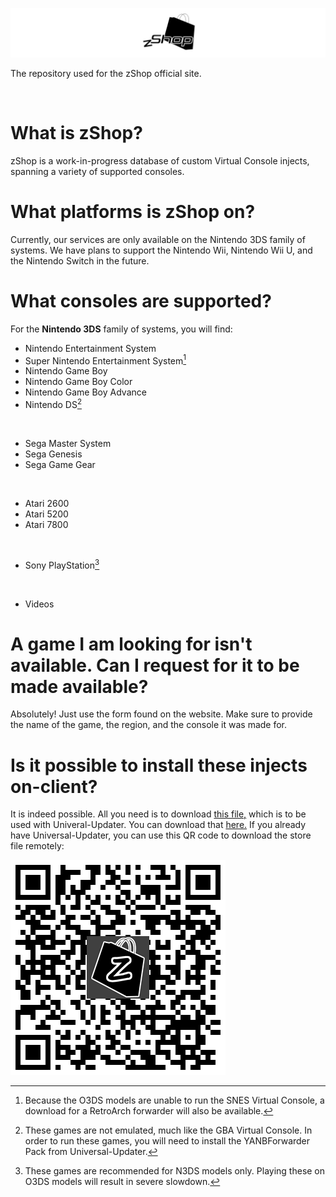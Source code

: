 ![logo](https://github.com/zshop-ctr/zshop-ctr.github.io/blob/main/img/logo-git-lowres.png?raw=true)

The repository used for the zShop official site.

</br>

# What is zShop?
zShop is a work-in-progress database of custom Virtual Console injects, spanning a variety of supported consoles.

# What platforms is zShop on?
Currently, our services are only available on the Nintendo 3DS family of systems. We have plans to support the Nintendo Wii, Nintendo Wii U, and the Nintendo Switch in the future.

# What consoles are supported?
For the **Nintendo 3DS** family of systems, you will find:
* Nintendo Entertainment System
* Super Nintendo Entertainment System[^1]
* Nintendo Game Boy
* Nintendo Game Boy Color
* Nintendo Game Boy Advance
* Nintendo DS[^2]

</br>

* Sega Master System
* Sega Genesis
* Sega Game Gear

</br>

* Atari 2600
* Atari 5200
* Atari 7800

</br>

* Sony PlayStation[^3]

</br>

* Videos


# A game I am looking for isn't available. Can I request for it to be made available?
Absolutely! Just use the form found on the website. Make sure to provide the name of the game, the region, and the console it was made for.

# Is it possible to install these injects on-client?
It is indeed possible. All you need is to download [this file,](https://drive.google.com/uc?id=1p3vrUpqWGJO47H-fFdE1fDCQIf_bmE43) which is to be used with Univeral-Updater. You can download that [here.](https://github.com/Universal-Team/Universal-Updater) If you already have Universal-Updater, you can use this QR code to download the store file remotely:

![qr](https://github.com/zShop-ctr/zShop-ctr.github.io/blob/main/img/zshop-qr.png?raw=true)

[^1]: Because the O3DS models are unable to run the SNES Virtual Console, a download for a RetroArch forwarder will also be available.
[^2]: These games are not emulated, much like the GBA Virtual Console. In order to run these games, you will need to install the YANBForwarder Pack from Universal-Updater.
[^3]: These games are recommended for N3DS models only. Playing these on O3DS models will result in severe slowdown.
